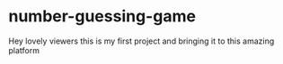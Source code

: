 # number-guessing-game
Hey lovely viewers this is my first project and bringing it to this amazing platform
